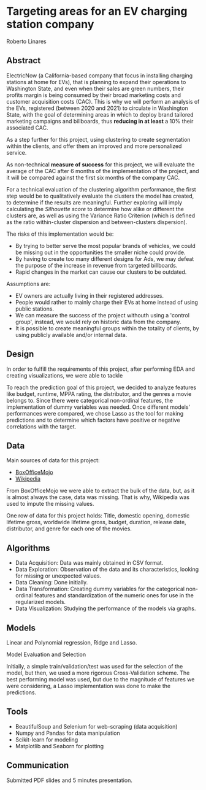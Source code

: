 # Targeting areas for an EV charging station company

Roberto Linares



## Abstract

ElectricNow (a California-based company that focus in installing charging stations at home for EVs), that is planning to expand their operations to Washington State, 
and even when their sales are green numbers, their profits margin is being consumed by their broad marketing costs and customer acquisition costs (CAC). 
This is why we will perform an analysis of the EVs, registered (between 2020 and 2021) to circulate in Washington State, with the goal of determining areas in which
to deploy brand tailored marketing campaigns and billboards, thus **reducing in at least** a 10% their associated CAC. 

As a step further for this project, using clustering to create segmentation within the clients, and offer them an improved and more personalized service. 

As non-technical **measure of success** for this project, we will evaluate the average of the CAC after 6 months of the implementation of the project, and it will be compared against
the first six months of the company CAC. 

For a technical evaluation of the clustering algorithm performance, the first step would be to qualitatively evaluate the clusters the model has created, to determine
if the results are meaningful. Further exploring will imply calculating the *Silhouette score* to determine how alike or different the clusters are, as well 
as using the Variance Ratio Criterion (which is defined as the ratio within-cluster dispersion and between-clusters dispersion). 

The risks of this implementation would be:
* By trying to better serve the most popular brands of vehicles, we could be missing out in the opportunities the smaller niche could provide.  
* By having to create too many different designs for Ads, we may defeat the purpose of the increase in revenue from targeted billboards. 
* Rapid changes in the market can cause our clusters to be outdated.

Assumptions are:
* EV owners are actually living in their registered addresses. 
* People would rather to mainly charge their EVs at home instead of using public stations.
* We can measure the success of the project withouth using a 'control group', instead, we would rely on historic data from the company. 
* It is possible to create meaningful groups within the totality of clients, by using publicly available and/or internal data. 



## Design

In order to fulfill the requirements of this project, after performing EDA and creating visualizations, we were able to tackle 



To reach the prediction goal of this project, we decided to analyze features like budget, runtime, MPPA rating, the distributor, and the genres a movie belongs to.
Since there were categorical non-ordinal features, the implementation of dummy variables was needed. Once different models' performances were compared, 
we chose Lasso as the tool for making predictions and to determine which factors have positive or negative correlations with the target. 

## Data

Main sources of data for this project:
- [BoxOfficeMojo](http://boxofficemojo.com/)
- [Wikipedia](https://en.wikipedia.org/wiki/Main_Page)

From BoxOfficeMojo we were able to extract the bulk of the data, but, as it is almost always the case, data was missing. That is why, Wikipedia was used 
to impute the missing values. 

One row of data for this project holds: Title, domestic opening, domestic lifetime gross, worldwide lifetime gross, budget, duration, release date, 
distributor, and genre for each one of the movies. 

## Algorithms

* Data Acquisition: Data was mainly obtained in CSV format. 
* Data Exploration: Observation of the data and its characteristics, looking for missing or unexpected values. 
* Data Cleaning: Done initially.
* Data Transformation: Creating dummy variables for the categorical non-ordinal features and standardization of the numeric ones for use in the regularized models.
* Data Visualization: Studying the performance of the models via graphs. 


## Models

Linear and Polynomial regression, Ridge and Lasso. 

Model Evaluation and Selection

Initially, a simple train/validation/test was used for the selection of the model, but then, we used a more rigorous Cross-Validation scheme. 
The best performing model was used, but due to the magnitude of features we were considering, a Lasso implementation was done to make the predictions. 


## Tools

* BeautifulSoup and Selenium for web-scraping (data acquisition)
* Numpy and Pandas for data manipulation
* Scikit-learn for modeling
* Matplotlib and Seaborn for plotting

## Communication

Submitted PDF slides and 5 minutes presentation. 
